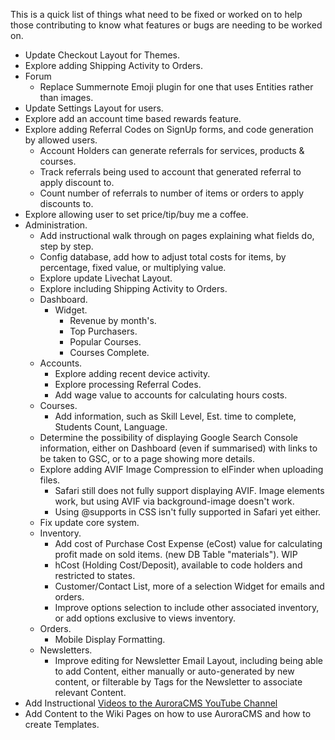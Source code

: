 This is a quick list of things what need to be fixed or worked on to help those contributing to know what features or bugs are needing to be worked on.

- Update Checkout Layout for Themes.
- Explore adding Shipping Activity to Orders.
- Forum
  - Replace Summernote Emoji plugin for one that uses Entities rather than images.
- Update Settings Layout for users.
- Explore add an account time based rewards feature.
- Explore adding Referral Codes on SignUp forms, and code generation by allowed users.
  - Account Holders can generate referrals for services, products & courses.
  - Track referrals being used to account that generated referral to apply discount to.
  - Count number of referrals to number of items or orders to apply discounts to.
- Explore allowing user to set price/tip/buy me a coffee.
- Administration.
  - Add instructional walk through on pages explaining what fields do, step by step.
  - Config database, add how to adjust total costs for items, by percentage, fixed value, or multiplying value.
  - Explore update Livechat Layout.
  - Explore including Shipping Activity to Orders.
  - Dashboard.
    - Widget.
      - Revenue by month's.
      - Top Purchasers.
      - Popular Courses.
      - Courses Complete.
  - Accounts.
    - Explore adding recent device activity.
    - Explore processing Referral Codes.
    - Add wage value to accounts for calculating hours costs.
  - Courses.
    - Add information, such as Skill Level, Est. time to complete, Students Count, Language.
  - Determine the possibility of displaying Google Search Console information, either on Dashboard (even if summarised) with links to be taken to GSC, or to a page showing more details.
  - Explore adding AVIF Image Compression to elFinder when uploading files.
    - Safari still does not fully support displaying AVIF. Image elements work, but using AVIF via background-image doesn't work.
    - Using @supports in CSS isn't fully supported in Safari yet either.
  - Fix update core system.
  - Inventory.
    - Add cost of Purchase Cost Expense (eCost) value for calculating profit made on sold items. (new DB Table "materials"). WIP
    - hCost (Holding Cost/Deposit), available to code holders and restricted to states.
    - Customer/Contact List, more of a selection Widget for emails and orders.
    - Improve options selection to include other associated inventory, or add options exclusive to views inventory.
  - Orders.
    - Mobile Display Formatting.
  - Newsletters.
    - Improve editing for Newsletter Email Layout, including being able to add Content, either manually or auto-generated by new content, or filterable by Tags for the Newsletter to associate relevant Content.
- Add Instructional [Videos to the AuroraCMS YouTube Channel](https://www.youtube.com/channel/UC9vFbrBKmnSgf8TNUBvDX2Q)
- Add Content to the Wiki Pages on how to use AuroraCMS and how to create Templates.

